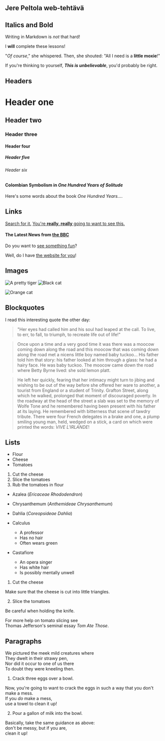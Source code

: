 ## Jere Peltola web-tehtävä


## Italics and Bold
Writing in Markdown is _not_ that hard!

I **will** complete these lessons!

"_Of course_," she whispered. Then, she shouted: "All I need is a **little moxie**!"

If you're thinking to yourself, **_This is unbelievable_**, you'd probably be right.


## Headers

# Header one
## Header two
### Header three
#### Header four
##### Header five
###### Header six

#### Colombian Symbolism in _One Hundred Years of Solitude_

Here's some words about the book _One Hundred Years..._.


## Links

[Search for it.](www.google.com)
[You're **really, really** going to want to see this.](www.dailykitten.com)
#### The Latest News from [the BBC](www.bbc.com/news)

Do you want to [see something fun][a fun place]?

Well, do I have [the website for you][another fun place]!

[a fun place]: www.zombo.com
[another fun place]: www.stumbleupon.com


## Images

![A pretty tiger](https://upload.wikimedia.org/wikipedia/commons/5/56/Tiger.50.jpg)
![Black cat][Black]

![Orange cat][Orange]

[Black]: https://upload.wikimedia.org/wikipedia/commons/a/a3/81_INF_DIV_SSI.jpg
[Orange]: http://icons.iconarchive.com/icons/google/noto-emoji-animals-nature/256/22221-cat-icon.png


## Blockquotes

I read this interesting quote the other day:
>"Her eyes had called him and his soul had leaped at the call. To live, to err, to fall, to triumph, to recreate life out of life!"

>Once upon a time and a very good time it was there was a moocow coming down along the road and this moocow that was coming down along the road met a nicens little boy named baby tuckoo...
>His father told him that story: his father looked at him through a glass: he had a hairy face.
>He was baby tuckoo. The moocow came down the road where Betty Byrne lived: she sold lemon platt.

>He left her quickly, fearing that her intimacy might turn to jibing and wishing to be out of the way before she offered her ware to another, a tourist from England or a student of Trinity. Grafton Street, along which he walked, prolonged that moment of discouraged poverty. In the roadway at the head of the street a slab was set to the memory of Wolfe Tone and he remembered having been present with his father at its laying. He remembered with bitterness that scene of tawdry tribute. There were four French delegates in a brake and one, a plump smiling young man, held, wedged on a stick, a card on which were printed the words: _VIVE L'IRLANDE_!


## Lists

* Flour
* Cheese
* Tomatoes

1. Cut the cheese
2. Slice the tomatoes
3. Rub the tomatoes in flour

* Azalea (_Ericaceae Rhododendron_)
* Chrysanthemum (_Anthemideae Chrysanthemum_)
* Dahlia (_Coreopsideae Dahlia_)

* Calculus
  * A professor 
  * Has no hair 
  * Often wears green
* Castafiore
  * An opera singer
  * Has white hair
   * Is possibly mentally unwell

1. Cut the cheese

  Make sure that the cheese is cut into little triangles.

2. Slice the tomatoes
  
 Be careful when holding the knife.
 
 For more help on tomato slicing see   
 Thomas Jefferson's seminal essay _Tom Ate Those_.


## Paragraphs

We pictured the meek mild creatures where  
They dwelt in their strawy pen,  
Nor did it occur to one of us there  
To doubt they were kneeling then.

1. Crack three eggs over a bowl.

 Now, you're going to want to crack the eggs in such a way    that you don't make a mess.  
 If you _do_ make a mess,  
 use a towel to clean it up!

2. Pour a gallon of milk into the bowl.

 Basically, take the same guidance as above:  
 don't be messy, 
 but if you are,  
 clean it up!
